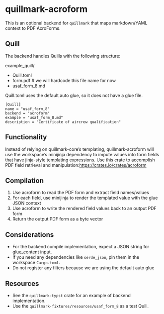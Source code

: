 # quillmark-acroform

This is an optional backend for `quillmark` that maps markdown/YAML context to PDF AcroForms.

## Quill

The backend handles Quills with the following structure:

example_quill/
- Quill.toml
- form.pdf # we will hardcode this file name for now
- usaf_form_8.md

Quill.toml uses the default auto glue, so it does not have a glue file.
```
[Quill]
name = "usaf_form_8"
backend = "acroform"
example = "usaf_form_8.md"
description = "Certificate of aircrew qualification"
```

## Functionality

Instead of relying on quillmark-core’s templating, quillmark-acroform will use the workspace’s minijinja dependency to impute values into form fields that have jinja-style templating expressions. Use this crate to accomplish PDF field retrieval and manipulation:https://crates.io/crates/acroform

## Compilation

1. Use acroform to read the PDF form and extract field names/values
2. For each field, use minijinja to render the templated value with the glue JSON context
3. Use acroform to write the rendered field values back to an output PDF form
4. Return the output PDF form as a byte vector

## Considerations

- For the backend compile implementation, expect a JSON string for glue_content input.
- If you need any dependencies like `serde_json`, pin them in the workspace `Cargo.toml`.
- Do not register any filters because we are using the default auto glue

## Resources

- See the `quillmark-typst` crate for an example of backend implementation.
- Use the `quillmark-fixtures/resources/usaf_form_8` as a test Quill.
